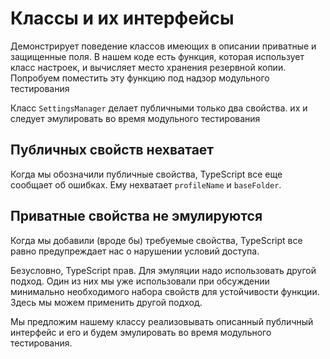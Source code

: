 # Классы и их интерфейсы

Демонстрирует поведение классов имеющих в описании приватные и защищенные поля. В нашем коде есть функция, которая использует класс настроек, и вычисляет место хранения резервной копии. Попробуем поместить эту функцию под надзор модульного тестирования

Класс `SettingsManager` делает публичными только два свойства. их и следует эмулировать во время модульного тестирования

## Публичных свойств нехватает

Когда мы обозначили публичные свойства, TypeScript все еще сообщает об ошибках. Ему нехватает `profileName` и `baseFolder`.

## Приватные свойства не эмулируются

Когда мы добавили (вроде бы) требуемые свойства, TypeScript все равно предупреждает нас о нарушении условий доступа.

Безусловно, TypeScript прав. Для эмуляции надо использовать другой подход. Один из них мы уже использовали при обсуждении минимально необходимого набора свойств для устойчивости функции. Здесь мы можем применить другой подход.

Мы предложим нашему классу реализовывать описанный публичный интерфейс и его и будем эмулировать во время модульного тестирования.
